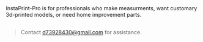 ##
InstaPrint-Pro is for professionals who make measurments, want customary 3d-printed models, or need home improvement parts.
##
>Contact d73928430@gmail.com for assistance.
##
